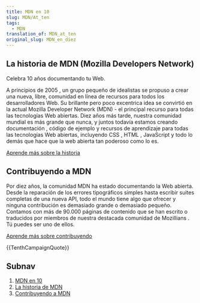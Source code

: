```yaml
---
title: MDN en 10
slug: MDN/At_ten
tags:
  - MDN
translation_of: MDN_at_ten
original_slug: MDN_en_diez
---
```

## La historia de MDN (Mozilla Developers Network)

Celebra 10 años documentando tu Web.

A principios de 2005 , un grupo pequeño de idealistas se propuso a crear una nueva, libre, comunidad en línea de recursos para todos los desarrolladores Web. Su brillante pero poco excentrica idea se convirtió en la actual Mozilla Developer Network (MDN) - el principal recurso para todas las tecnologías Web abiertas. Diez años más tarde, nuestra comunidad mundial es más grande que nunca, y juntos todavía estamos creando documentación , código de ejemplo y recursos de aprendizaje para todas las tecnologías Web abiertas, incluyendo CSS , HTML , JavaScript y todo lo demás que hace que la web abierta tan poderoso como lo es.

[Aprende más sobre la historia](/es/docs/MDN_at_ten/History_of_MDN)

## Contribuyendo a MDN

Por diez años, la comunidad MDN ha estado documentando la Web abierta. Desde la reparación de los errores tipográficos simples hasta escribir suites completas de una nueva API, todo el mundo tiene algo que ofrecer y ninguna contribución es demasiado grande o demasiado pequeño. Contamos con más de 90.000 páginas de contenido que se han escrito o traducidos por miembros de nuestra destacada comunidad de Mozillians . Tú puedes ser uno de ellos.

[Aprende más sobre contribuyendo](/es/docs/MDN_at_ten/Contributing_to_MDN)

{{TenthCampaignQuote}}

## Subnav

1.  [MDN en 10](/es/docs/MDN_at_ten/)
2.  [La historia de MDN](/es/docs/MDN_at_ten/History_of_MDN)
3.  [Contribuyendo a MDN](/es/docs/MDN_at_ten/Contributing_to_MDN)
